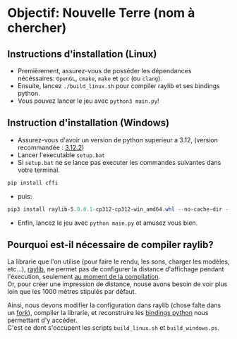 # Objectif: Nouvelle Terre (nom à chercher)

## Instructions d'installation (Linux)

- Premièrement, assurez-vous de posséder les dépendances nécéssaires: `OpenGL`, `cmake`, `make` et `gcc` (ou `clang`).
- Ensuite, lancez `./build_linux.sh` pour compiler raylib et ses bindings python.
- Vous pouvez lancer le jeu avec `python3 main.py`!

## Instruction d'installation (Windows)

- Assurez-vous d'avoir un version de python superieur a 3.12, (version recommandée : [3.12.2](https://www.python.org/ftp/python/3.12.2/Python-3.12.2.tar.xz))
- Lancer l'executable `setup.bat`
- Si `setup.bat` ne se lance pas executer les commandes suivantes dans votre terminal.
```powershell
pip install cffi
```
- puis:
```powershell
pip3 install raylib-5.0.0.1-cp312-cp312-win_amd64.whl --no-cache-dir --upgrade --force-reinstall
```
- Enfin, lancez le jeu avec `python main.py` et amusez vous bien.

## Pourquoi est-il nécessaire de compiler raylib?

La librarie que l'on utilise (pour faire le rendu, les sons, charger les modèles, etc...), [raylib](https://www.raylib.com),
ne permet pas de configurer la distance d'affichage pendant l'éxecution, seulement [au moment de la compilation](https://github.com/raysan5/raylib/blob/35252fceefdeb7b0920d9c1513efb4b5c05633dc/src/config.h#L112-L113).  
Or, pour créer une impression de distance, nouse avons besoin de voir plus loin que les 1000 mètres stipulés par défaut.

Ainsi, nous devons modifier la configuration dans raylib (chose faîte dans un [fork](https://github.com/NSAILLE-POWER5/raylib/tree/farplane)), compiler la librarie,
et reconstruire les [bindings python](https://github.com/electronstudio/raylib-python-cffi) nous permettant d'y accéder.  
C'est ce dont s'occupent les scripts `build_linux.sh` et `build_windows.ps`.
